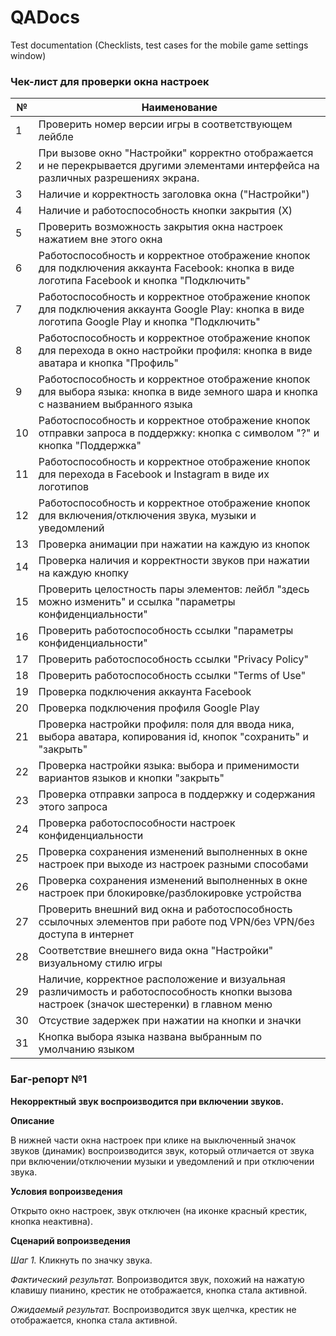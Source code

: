 # QADocs
 Test documentation (Checklists, test cases for the mobile game settings window)


### Чек-лист для проверки окна настроек

| №  | Наименование |
|----|--------------|
| 1  | Проверить номер версии игры в соответствующем лейбле |
| 2  | При вызове окно "Настройки" корректно отображается и не перекрывается другими элементами интерфейса на различных разрешениях экрана. |
| 3  | Наличие и корректность заголовка окна ("Настройки") |
| 4  | Наличие и работоспособность кнопки закрытия (X) |
| 5  | Проверить возможность закрытия окна настроек нажатием вне этого окна |
| 6  | Работоспособность и корректное отображение кнопок для подключения аккаунта Facebook: кнопка в виде логотипа Facebook и кнопка "Подключить" |
| 7  | Работоспособность и корректное отображение кнопок для подключения аккаунта Google Play: кнопка в виде логотипа Google Play и кнопка "Подключить" |
| 8  | Работоспособность и корректное отображение кнопок для перехода в окно настройки профиля: кнопка в виде аватара и кнопка "Профиль" |
| 9  | Работоспособность и корректное отображение кнопок для выбора языка: кнопка в виде земного шара и кнопка с названием выбранного языка |
| 10 | Работоспособность и корректное отображение кнопок отправки запроса в поддержку: кнопка с символом "?" и кнопка "Поддержка" |
| 11 | Работоспособность и корректное отображение кнопок для перехода в Facebook и Instagram в виде их логотипов |
| 12 | Работоспособность и корректное отображение кнопок для включения/отключения звука, музыки и уведомлений |
| 13 | Проверка анимации при нажатии на каждую из кнопок |
| 14 | Проверка наличия и корректности звуков при нажатии на каждую кнопку |
| 15 | Проверить целостность пары элементов: лейбл "здесь можно изменить" и ссылка "параметры конфиденциальности" |
| 16 | Проверить работоспособность ссылки "параметры конфиденциальности" |
| 17 | Проверить работоспособность ссылки "Privacy Policy" |
| 18 | Проверить работоспособность ссылки "Terms of Use" |
| 19 | Проверка подключения аккаунта Facebook |
| 20 | Проверка подключения профиля Google Play |
| 21 | Проверка настройки профиля: поля для ввода ника, выбора аватара, копирования id, кнопок "сохранить" и "закрыть" |
| 22 | Проверка настройки языка: выбора и применимости вариантов языков и кнопки "закрыть" |
| 23 | Проверка отправки запроса в поддержку и содержания этого запроса |
| 24 | Проверка работоспособности настроек конфиденциальности |
| 25 | Проверка сохранения изменений выполненных в окне настроек при выходе из настроек разными способами |
| 26 | Проверка сохранения изменений выполненных в окне настроек при блокировке/разблокировке устройства |
| 27 | Проверить внешний вид окна и работоспособность ссылочных элементов при работе под VPN/без VPN/без доступа в интернет |
| 28 |	Соответствие внешнего вида окна "Настройки" визуальному стилю игры |
| 29 |	Наличие, корректное расположение и визуальная различимость и работоспособность кнопки вызова настроек (значок шестеренки) в главном меню |
| 30 |	Отсуствие задержек при нажатии на кнопки и значки |
| 31 |	Кнопка выбора языка названа выбранным по умолчанию языком |

### Баг-репорт №1

**Некорректный звук воспроизводится при включении звуков.**

**Описание**

В нижней части окна настроек при клике на выключенный значок звуков (динамик) воспроизводится звук, который отличается от звука 
при включении/отключении музыки и уведомлений и при отключении звука.

**Условия вопроизведения**

Открыто окно настроек, звук отключен (на иконке красный крестик, кнопка неактивна).

**Сценарий вопроизведения**

*Шаг 1.* Кликнуть по значку звука.

*Фактический результат.* Вопроизводится звук, похожий на нажатую клавишу пианино,  крестик не отображается, кнопка стала активной.

*Ожидаемый результат.*  Воспроизводится звук щелчка,  крестик не отображается, кнопка стала активной.



